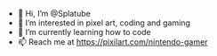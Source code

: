 - 👋 Hi, I’m @Splatube
- 👀 I’m interested in pixel art, coding and gaming
- 🌱 I’m currently learning how to code
- 📫 Reach me at https://pixilart.com/nintendo-gamer

<!---
Splatube/Splatube is a ✨ special ✨ repository because its `README.md` (this file) appears on your GitHub profile.
You can click the Preview link to take a look at your changes.
--->

